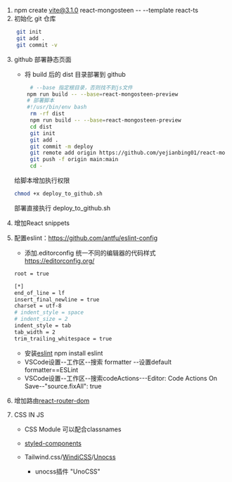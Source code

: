 1. npm create vite@3.1.0 react-mongosteen -- --template react-ts
2. 初始化 git 仓库

```sh
    git init
    git add .
    git commit -v
```

3. github 部署静态页面
   - 将 build 后的 dist 目录部署到 github
   ```sh
        # --base 指定根目录，否则找不到js文件
       npm run build -- --base=react-mongosteen-preview
       # 部署脚本
       #!/usr/bin/env bash
        rm -rf dist
        npm run build -- --base=react-mongosteen-preview
        cd dist
        git init
        git add .
        git commit -m deploy
        git remote add origin https://github.com/yejianbing01/react-mongosteen-preview.git
        git push -f origin main:main
        cd -
   ```
   给脚本增加执行权限
   ```sh
   chmod +x deploy_to_github.sh
   ```
   部署直接执行 deploy_to_github.sh

4. 增加React snippets

5. 配置eslint：https://github.com/antfu/eslint-config
    - 添加.editorconfig 统一不同的编辑器的代码样式 https://editorconfig.org/
    ```sh
    root = true

    [*]
    end_of_line = lf
    insert_final_newline = true
    charset = utf-8
    # indent_style = space
    # indent_size = 2
    indent_style = tab
    tab_width = 2
    trim_trailing_whitespace = true
    ```
    - 安装[eslint](https://eslint.bootcss.com/docs/rules/)
    npm install eslint
    - VSCode设置--工作区--搜索 formatter --设置default formatter==ESLint
    - VSCode设置--工作区--搜索codeActions---Editor: Code Actions On Save--"source.fixAll": true

6. 增加路由[react-router-dom](https://reactrouter.com/en/main/start/tutorial)

7. CSS IN JS
    - CSS Module
    可以配合classnames
    - [styled-components](https://styled-components.com/)

    - Tailwind.css/[WindiCSS](https://windicss.org/utilities/general/colors.html)/[Unocss](https://github.com/unocss/unocss)
        - unocss插件 "UnoCSS"
